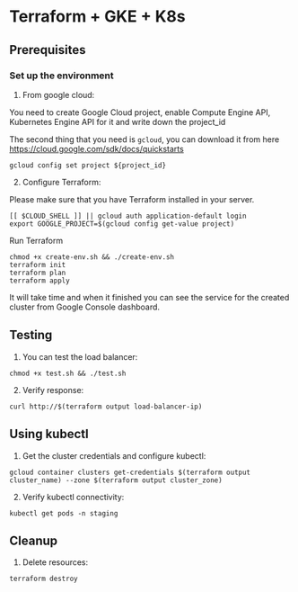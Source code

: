 # Terraform + GKE + K8s
## Prerequisites 
### Set up the environment
1. From google cloud:

You need to create Google Cloud project, enable Compute Engine API, Kubernetes Engine API for it and write down the project_id

The second thing that you need is `gcloud`, you can download it from here https://cloud.google.com/sdk/docs/quickstarts

```
gcloud config set project ${project_id}
```
2. Configure Terraform:

Please make sure that you have Terraform installed in your server.

```
[[ $CLOUD_SHELL ]] || gcloud auth application-default login
export GOOGLE_PROJECT=$(gcloud config get-value project)
```

Run Terraform

```
chmod +x create-env.sh && ./create-env.sh
terraform init
terraform plan
terraform apply
```

It will take time and when it finished you can see the service for the created cluster from Google Console dashboard.


## Testing
1. You can test the load balancer:
```
chmod +x test.sh && ./test.sh
```
2. Verify response:
```
curl http://$(terraform output load-balancer-ip)
```
## Using kubectl
1. Get the cluster credentials and configure kubectl:
```
gcloud container clusters get-credentials $(terraform output cluster_name) --zone $(terraform output cluster_zone)
```
2. Verify kubectl connectivity:
```
kubectl get pods -n staging
```
## Cleanup
1. Delete resources:
```
terraform destroy
```
